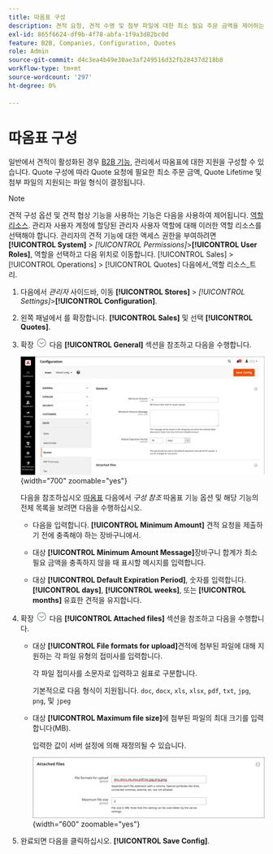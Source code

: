 ```yaml
---
title: 따옴표 구성
description: 견적 요청, 견적 수명 및 첨부 파일에 대한 최소 필요 주문 금액을 제어하는 견적 구성에 대해 알아봅니다.
exl-id: 865f6624-df9b-4f78-abfa-1f9a3d82bc0d
feature: B2B, Companies, Configuration, Quotes
role: Admin
source-git-commit: d4c3ea4b49e30ae3af249516d32fb28437d218b8
workflow-type: tm+mt
source-wordcount: '297'
ht-degree: 0%

---
```


# 따옴표 구성

일반에서 견적이 활성화된 경우 [B2B 기능](enable-basic-features.md), 관리에서 따옴표에 대한 지원을 구성할 수 있습니다. Quote 구성에 따라 Quote 요청에 필요한 최소 주문 금액, Quote Lifetime 및 첨부 파일의 지원되는 파일 형식이 결정됩니다.

>[!NOTE]
>
>견적 구성 옵션 및 견적 협상 기능을 사용하는 기능은 다음을 사용하여 제어됩니다. [역할 리소스](../systems/permissions-user-roles.md#role-resources). 관리자 사용자 계정에 할당된 관리자 사용자 역할에 대해 이러한 역할 리소스를 선택해야 합니다. 관리자의 견적 기능에 대한 액세스 권한을 부여하려면 **[!UICONTROL System]** > _[!UICONTROL Permissions]_>**[!UICONTROL User Roles]**, 역할을 선택하고 다음 위치로 이동합니다. [!UICONTROL Sales] > [!UICONTROL Operations] > [!UICONTROL Quotes] 다음에서_&#x200B;역할 리소스&#x200B;_트리.

1. 다음에서 _관리자_ 사이드바, 이동 **[!UICONTROL Stores]** > _[!UICONTROL Settings]_>**[!UICONTROL Configuration]**.

1. 왼쪽 패널에서 를 확장합니다. **[!UICONTROL Sales]** 및 선택 **[!UICONTROL Quotes]**.

1. 확장 ![확장 선택기](../assets/icon-display-expand.png) 다음 **[!UICONTROL General]** 섹션을 참조하고 다음을 수행합니다.

   ![영업 견적 구성 - 일반](./assets/quotes-general.png){width="700" zoomable="yes"}

   다음을 참조하십시오 [따옴표](../configuration-reference/sales/quotes.md) 다음에서 _구성 참조_ 따옴표 기능 옵션 및 해당 기능의 전체 목록을 보려면 다음을 수행하십시오.

   - 다음을 입력합니다. **[!UICONTROL Minimum Amount]** 견적 요청을 제출하기 전에 충족해야 하는 장바구니에서.

   - 대상 **[!UICONTROL Minimum Amount Message]**&#x200B;장바구니 합계가 최소 필요 금액을 충족하지 않을 때 표시할 메시지를 입력합니다.

   - 대상 **[!UICONTROL Default Expiration Period]**, 숫자를 입력합니다. **[!UICONTROL days]**, **[!UICONTROL weeks]**, 또는 **[!UICONTROL months]** 유효한 견적을 유지합니다.

1. 확장 ![확장 선택기](../assets/icon-display-expand.png) 다음 **[!UICONTROL Attached files]** 섹션을 참조하고 다음을 수행합니다.

   - 대상 **[!UICONTROL File formats for upload]**&#x200B;견적에 첨부된 파일에 대해 지원하는 각 파일 유형의 접미사를 입력합니다.

     각 파일 접미사를 소문자로 입력하고 쉼표로 구분합니다.

     기본적으로 다음 형식이 지원됩니다. `doc`, `docx`, `xls`, `xlsx`, `pdf`, `txt`, `jpg`, `png`, 및 `jpeg`

   - 대상 **[!UICONTROL Maximum file size]**&#x200B;에 첨부된 파일의 최대 크기를 입력합니다(MB).

     입력한 값이 서버 설정에 의해 재정의될 수 있습니다.

     ![영업 견적 구성 - 첨부 파일](./assets/quotes-attached-files.png){width="600" zoomable="yes"}

1. 완료되면 다음을 클릭하십시오. **[!UICONTROL Save Config]**.
